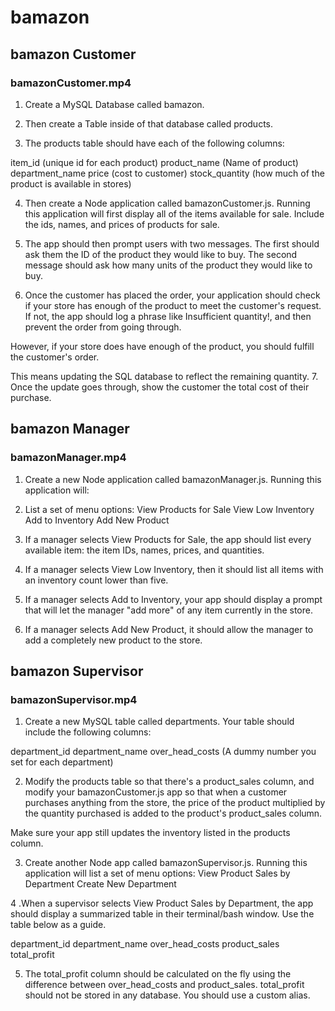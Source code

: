 # bamazon
## bamazon Customer
   ### bamazonCustomer.mp4
1. Create a MySQL Database called bamazon.

2. Then create a Table inside of that database called products.

3. The products table should have each of the following columns:

item_id (unique id for each product)
product_name (Name of product)
department_name
price (cost to customer)
stock_quantity (how much of the product is available in stores)

4. Then create a Node application called bamazonCustomer.js. 
Running this application will first display all of the items available for sale. Include the ids, names, and prices of products for sale.
5. The app should then prompt users with two messages.
The first should ask them the ID of the product they would like to buy.
The second message should ask how many units of the product they would like to buy.

6. Once the customer has placed the order, your application should check if your store has enough of the product to meet the customer's request.
If not, the app should log a phrase like Insufficient quantity!, and then prevent the order from going through.

However, if your store does have enough of the product, you should fulfill the customer's order.

This means updating the SQL database to reflect the remaining quantity.
7. Once the update goes through, show the customer the total cost of their purchase.

## bamazon Manager
 ### bamazonManager.mp4
1. Create a new Node application called bamazonManager.js. Running this application will:

2. List a set of menu options:
View Products for Sale
View Low Inventory
Add to Inventory
Add New Product


3. If a manager selects View Products for Sale, the app should list every available item: the item IDs, names, prices, and quantities.
4. If a manager selects View Low Inventory, then it should list all items with an inventory count lower than five.
5. If a manager selects Add to Inventory, your app should display a prompt that will let the manager "add more" of any item currently in the store.
6. If a manager selects Add New Product, it should allow the manager to add a completely new product to the store.

## bamazon Supervisor
 ### bamazonSupervisor.mp4

1. Create a new MySQL table called departments. Your table should include the following columns:

department_id
department_name
over_head_costs (A dummy number you set for each department)


2. Modify the products table so that there's a product_sales column, and modify your bamazonCustomer.js app so that when a customer purchases anything from the store, the price of the product multiplied by the quantity purchased is added to the product's product_sales column.

Make sure your app still updates the inventory listed in the products column.

3. Create another Node app called bamazonSupervisor.js. Running this application will list a set of menu options:
View Product Sales by Department
Create New Department

4 .When a supervisor selects View Product Sales by Department, the app should display a summarized table in their terminal/bash window. Use the table below as a guide.

department_id
department_name
over_head_costs
product_sales
total_profit

5. The total_profit column should be calculated on the fly using the difference between over_head_costs and product_sales. total_profit should not be stored in any database. You should use a custom alias.



